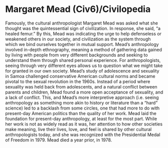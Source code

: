 # Margaret Mead (Civ6)/Civilopedia

Famously, the cultural anthropologist Margaret Mead was asked what she thought was the quintessential sign of civilization. In response, she said, “a healed femur.” By this, Mead was indicating the urge to help defenseless or weakened others in our society, and civilization as the system through which we bind ourselves together in mutual support. Mead’s anthropology involved in-depth ethnography, meaning a method of gathering data gained by living with people from very different backgrounds and seeking to understand them through shared personal experience. For anthropologists, seeing through very different eyes allows us to question what we might take for granted in our own society. Mead’s study of adolescence and sexuality in Samoa challenged conservative American cultural norms and became pivotal to the sexual revolution in the 1960s. Instead of a period where sexuality was held back from adolescents, and a natural conflict between parents and children, Mead found a more open acceptance of sexuality, and a lack of conflict. This, and Mead’s more interpretive approach (i.e. seeing anthropology as something more akin to history or literature than a “hard” science) led to a backlash from some circles, one that had more to do with present-day American politics than the quality of her work.
Mead laid the foundation for present-day anthropology, at least for the most part. While her work is not as widely read as it was, her attention to how other societies make meaning, live their lives, love, and feel is shared by other cultural anthropologists today, and she was recognized with the Presidential Medal of Freedom in 1979. Mead died a year prior, in 1978.
